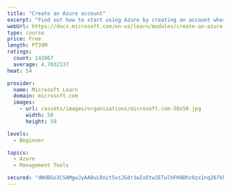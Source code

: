 ```yaml
---
title: "Create an Azure account"
excerpt: "Find out how to start using Azure by creating an account where you’ll see services and personal settings for identity, billing, and preferences."
webUrl: https://docs.microsoft.com/en-us/learn/modules/create-an-azure-account/
type: course
price: Free
length: PT39M
ratings:
  count: 142867
  average: 4.7032137
heat: 54

provider:
  name: Microsoft Learn
  domain: microsoft.com
  images:
    - url: /assets/images/organizations/microsoft.com-50x50.jpg
      width: 50
      height: 50

levels:
  - Beginner

topics:
  - Azure
  - Management Tools

secured: "dWUBGo3C5AMgwJyAAOuLRnit5vsJGdr3wIxEtw2ETwlhFKHDhc0zx1nq267khiDT8vOo5uyxhxZX13gR3K4+XZ+EKpvZC90GNkHXskF6QfBfJwkdg4zCtqe4FO52R6QgA4skmFbzl6KFcKPRQcSNZWqj9OiogWgIWXyUjUeGM3hwKFm2CsI8TowrO8Fd/qMowm+wecxmWHdJhW6un2tEF7QxlLz2yr9WE3+gyYXiS2lm4JRs6RhzvPIYF2KQMqnkfZxhzvSP3h/VHHMR35YyhEMYlDeywcSk+2oqsuBHeUNNx7q0RcrogJR8joeF0i1+z0q4yKJzqxJveKmIpHUeXd8Va5OiwndIPoVFrIn8JRUHuSfs2BAoi9rErqDnU1IlgDeDiZHgU7B+jA0pRJ/IoA9HS0qb5yumHeyMaifa3NfRyYKhuvuxit+liI1nYwuj;gpUT0eAkuNcAZtuMeJnHWQ=="
---
```


